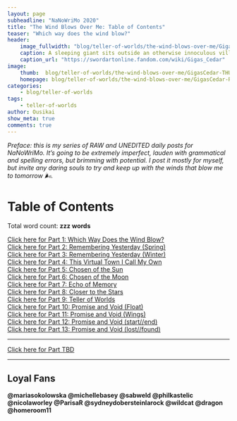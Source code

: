 ```yaml
---
layout: page
subheadline: "NaNoWriMo 2020"
title: "The Wind Blows Over Me: Table of Contents"
teaser: "Which way does the wind blow?"
header:
    image_fullwidth: "blog/teller-of-worlds/the-wind-blows-over-me/GigasCedar-HEAD.jpg"
    caption: A sleeping giant sits outside an otherwise innoculous village at the outskirts of the virtual realm...
    caption_url: "https://swordartonline.fandom.com/wiki/Gigas_Cedar"
image:
    thumb:  blog/teller-of-worlds/the-wind-blows-over-me/GigasCedar-THUMB.png
    homepage: blog/teller-of-worlds/the-wind-blows-over-me/GigasCedar-RAW.png
categories:
    - blog/teller-of-worlds
tags:   
    - teller-of-worlds
author: Ousikai
show_meta: true
comments: true
---
```

*Preface: this is my series of RAW and UNEDITED daily posts for NaNoWriMo. It’s going to be extremely imperfect, lauden with grammatical and spelling errors, but brimming with potential. I post it mostly for myself, but invite any daring souls to try and keep up with the winds that blow me to tomorrow :wind_face:.*


# Table of Contents  

Total word count: **zzz words** <br/>

[Click here for Part 1: Which Way Does the Wind Blow?]({{site.url}}{{site.baseurl}}/blog/teller-of-worlds/the-wind-blows-over-me-part-1) <br/>
[Click here for Part 2: Remembering Yesterday (Spring)]({{site.url}}{{site.baseurl}}/blog/teller-of-worlds/the-wind-blows-over-me-part-2) <br/>
[Click here for Part 3: Remembering Yesterday (Winter)]({{site.url}}{{site.baseurl}}/blog/teller-of-worlds/the-wind-blows-over-me-part-3) <br/>
[Click here for Part 4: This Virtual Town I Call My Own]({{site.url}}{{site.baseurl}}/blog/teller-of-worlds/the-wind-blows-over-me-part-4) <br/>
[Click here for Part 5: Chosen of the Sun]({{site.url}}{{site.baseurl}}/blog/teller-of-worlds/the-wind-blows-over-me-part-5) <br/>
[Click here for Part 6: Chosen of the Moon]({{site.url}}{{site.baseurl}}/blog/teller-of-worlds/the-wind-blows-over-me-part-6) <br/>
[Click here for Part 7: Echo of Memory]({{site.url}}{{site.baseurl}}/blog/teller-of-worlds/the-wind-blows-over-me-part-7) <br/>
[Click here for Part 8: Closer to the Stars]({{site.url}}{{site.baseurl}}/blog/teller-of-worlds/the-wind-blows-over-me-part-8) <br/>
[Click here for Part 9: Teller of Worlds]({{site.url}}{{site.baseurl}}/blog/teller-of-worlds/the-wind-blows-over-me-part-9) <br/>
[Click here for Part 10: Promise and Void (Float)]({{site.url}}{{site.baseurl}}/blog/teller-of-worlds/the-wind-blows-over-me-part-10) <br/>
[Click here for Part 11: Promise and Void (Wings)]({{site.url}}{{site.baseurl}}/blog/teller-of-worlds/the-wind-blows-over-me-part-11) <br/>
[Click here for Part 12: Promise and Void (start//end)]({{site.url}}{{site.baseurl}}/blog/teller-of-worlds/the-wind-blows-over-me-part-12) <br/>
[Click here for Part 13: Promise and Void (lost//found)]({{site.url}}{{site.baseurl}}/blog/teller-of-worlds/the-wind-blows-over-me-part-13) <br/>

---

[Click here for Part TBD]({{site.url}}{{site.baseurl}}/blog/teller-of-worlds/the-wind-blows-over-me-part-TBD) <br/>


-----


## Loyal Fans
**@mariasokolowska @michellebasey @sabweld @philkastelic @nicolaworley @ParisaR @sydneydobersteinlarock @wildcat @dragon @homeroom11**